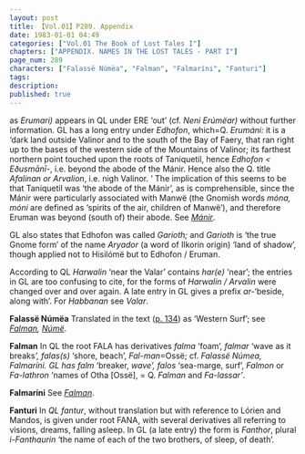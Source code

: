 ```yaml
---
layout: post
title: 【Vol.01】P289. Appendix
date: 1983-01-01 04:49
categories: ["Vol.01 The Book of Lost Tales I"]
chapters: ["APPENDIX. NAMES IN THE LOST TALES - PART I"]
page_num: 289
characters: ["Falassë Númëa", "Falman", "Falmaríni", "Fanturi"]
tags: 
description: 
published: true
---
```


<p style="text-indent: 0;">
as <I>Erumari)</I> appears in QL under ERE ‘out’ (cf. <I>Neni Erúmëar)</I> without further information. GL has a long entry under <I>Edhofon</I>, which=Q. <I>Erumáni:</I> it is a ‘dark land outside Valinor and to the south of the Bay of Faery, that ran right up to the bases of the western side of the Mountains of Valinor; its farthest northern point touched upon the roots of Taniquetil, hence <I>Edhofon < Eðusmānī-</I>, i.e. beyond the abode of the Mánir. Hence also the Q. title <I>Afalinan or Arvalion</I>, i.e. nigh Valinor. ’ The implication of this seems to be that Taniquetil was ‘the abode of the Mánir’, as is comprehensible, since the Mánir were particularly associated with Manwë (the Gnomish words <I>móna, móni</I> are defined as ‘spirits of the air, children of Manwë’), and therefore Eruman was beyond (south of) their abode. See <I><a href="{{site.baseurl}}/characters#Mánir">Mánir</a></I>.
</p>

GL also states that Edhofon was called <I>Garioth;</I> and <I>Garioth</I> is ‘the true Gnome form’ of the name <I>Aryador</I> (a word of Ilkorin origin) ‘land of shadow’, though applied not to Hisilómë but to Edhofon / Eruman.

According to QL <I>Harwalin</I> ‘near the Valar’ contains <I>har(e)</I> ‘near’; the entries in GL are too confusing to cite, for the forms of <I>Harwalin / Arvalin</I> were changed over and over again. A late entry in GL gives a prefix <I>ar-</I>‘beside, along with’. For <I>Habbanan</I> see <I>Valar</I>.

<B>Falassë Númëa</B> Translated in the text ([p. 134]({{site.baseurl}}/vol01-p134)) as ‘Western Surf’; see <I>[Falman]({{site.baseurl}}/characters#Falman), [Númë]({{site.baseurl}}/characters#Númë)</I>.

<B>Falman</B>   In QL the root FALA has derivatives <I>falma</I> ‘foam’, <I>falmar</I> ‘wave as it breaks<I>’, falas(s)</I> ‘shore, beach’, <I>Fal-man</I>=Ossë; cf. <I>Falassë Númea, Falmaríni. GL has falm</I> ‘breaker, <I>wave’, falos</I> ‘sea-marge, surf’, <I>Falmon</I> or <I>Fa-lathron</I> ‘names of Otha [Ossë], = Q. <I>Falman</I> and <I>Fa-lassar’</I>.

<B>Falmaríni</B>  See <I>[Falman]({{site.baseurl}}/characters#Falman)</I>.

<B>Fanturi</B>   In <I>QL fantur</I>, without translation but with reference to Lórien and Mandos, is given under root FANA, with several derivatives all referring to visions, dreams, falling asleep. In GL (a late entry) the form is <I>Fanthor</I>, plural <I>i-Fanthaurin</I> ‘the name of each of the two brothers, of sleep, of death’.

